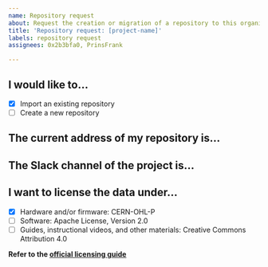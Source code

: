 ```yaml
---
name: Repository request
about: Request the creation or migration of a repository to this organization
title: 'Repository request: [project-name]'
labels: repository request
assignees: 0x2b3bfa0, PrinsFrank

---
```


## I would like to...
- [x] Import an existing repository
- [ ] Create a new repository

## The current address of my repository is...
<!-- paste the address here -->

## The Slack channel of the project is...
<!-- paste the name of the Slack channel -->

## I want to license the data under...

- [x] Hardware and/or firmware: CERN-OHL-P
- [ ] Software: Apache License, Version 2.0
- [ ] Guides, instructional videos, and other materials: Creative Commons Attribution 4.0

**Refer to the [official licensing guide](/documentation/license-guide.md)**
